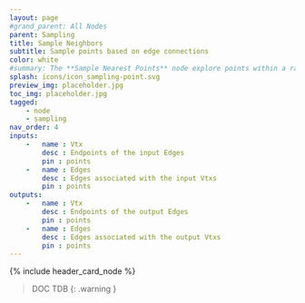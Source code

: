 ```yaml
---
layout: page
#grand_parent: All Nodes
parent: Sampling
title: Sample Neighbors
subtitle: Sample points based on edge connections
color: white
#summary: The **Sample Nearest Points** node explore points within a range using various methods. Define sampling range, weight targets, and obtain useful attributes.
splash: icons/icon_sampling-point.svg
preview_img: placeholder.jpg
toc_img: placeholder.jpg
tagged: 
    - node
    - sampling
nav_order: 4
inputs:
    -   name : Vtx
        desc : Endpoints of the input Edges
        pin : points
    -   name : Edges
        desc : Edges associated with the input Vtxs
        pin : points
outputs:
    -   name : Vtx
        desc : Endpoints of the output Edges
        pin : points
    -   name : Edges
        desc : Edges associated with the output Vtxs
        pin : points
---
```


{% include header_card_node %}

> DOC TDB
{: .warning }
